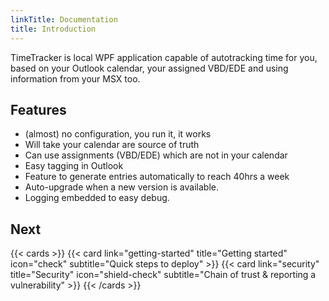 ```yaml
---
linkTitle: Documentation
title: Introduction
---
```


TimeTracker is local WPF application capable of autotracking time for you, based on your Outlook calendar, your assigned VBD/EDE and using information from your MSX too.

## Features

- (almost) no configuration, you run it, it works
- Will take your calendar are source of truth
- Can use assignments (VBD/EDE) which are not in your calendar
- Easy tagging in Outlook
- Feature to generate entries automatically to reach 40hrs a week
- Auto-upgrade when a new version is available.
- Logging embedded to easy debug.

## Next

{{< cards >}}
{{< card link="getting-started" title="Getting started" icon="check" subtitle="Quick steps to deploy" >}}
{{< card link="security" title="Security" icon="shield-check" subtitle="Chain of trust & reporting a vulnerability" >}}
{{< /cards >}}
